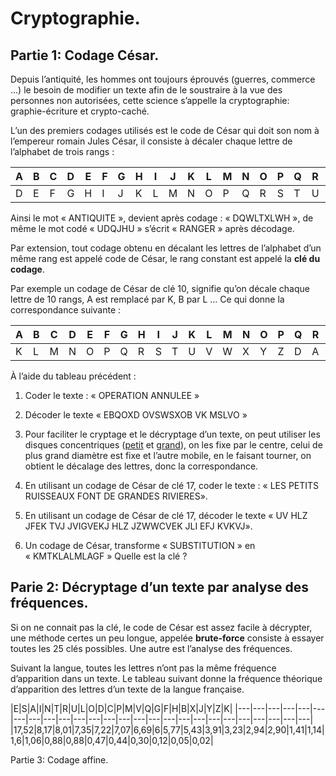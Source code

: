 Cryptographie.
=============

Partie 1: Codage César.
----------------------

Depuis l’antiquité, les hommes ont toujours éprouvés (guerres, commerce ...) le besoin de modifier un texte afin de le soustraire à la vue des personnes non autorisées, cette science s’appelle la cryptographie:  graphie-écriture et crypto-caché.

L’un des premiers codages utilisés est le code de César qui doit son nom à l’empereur romain Jules César, il consiste à décaler chaque lettre de l’alphabet de trois rangs :

|A|B|C|D|E|F|G|H|I|J|K|L|M|N|O|P|Q|R|S|T|U|V|W|X|Y|Z|
|---|---|---|---|---|---|---|---|---|---|---|---|---|---|---|---|---|---|---|---|---|---|---|---|---|---|
|D|E|F|G|H|I|J|K|L|M|N|O|P|Q|R|S|T|U|V|W|X|Y|Z|D|A|B|

Ainsi le mot « ANTIQUITE », devient après codage : « DQWLTXLWH »,  de même le mot codé « UDQJHU » s’écrit « RANGER » après décodage.

Par extension, tout codage obtenu en  décalant les lettres de l’alphabet d’un même rang est appelé code de César, le rang constant est appelé la **clé du codage**.

Par exemple un codage de César de clé 10, signifie qu’on décale chaque lettre de 10 rangs,  A est remplacé par K, B par L ...
Ce qui donne la correspondance suivante :

|A|B|C|D|E|F|G|H|I|J|K|L|M|N|O|P|Q|R|S|T|U|V|W|X|Y|Z|
|---|---|---|---|---|---|---|---|---|---|---|---|---|---|---|---|---|---|---|---|---|---|---|---|---|---|
|K|L|M|N|O|P|Q|R|S|T|U|V|W|X|Y|Z|D|A|B|D|E|F|G|H|I|J|

À l’aide du tableau précédent :

1. Coder le texte : « OPERATION ANNULEE »

2. Décoder le texte « EBQOXD OVSWSXOB VK MSLVO »

3. Pour faciliter le cryptage et le décryptage d’un texte, on peut utiliser les disques concentriques ([petit](https://github.com/mathlorgues/MPS/blob/master/Investigation%20polici%C3%A8re/Code/PetitDisque.png) et [grand](https://github.com/mathlorgues/MPS/blob/master/Investigation%20polici%C3%A8re/Code/GrandDisque.png)), on les fixe par le centre, celui de plus grand diamètre est fixe et l’autre mobile, en le faisant tourner, on obtient le décalage des lettres, donc la correspondance.


1. En utilisant un codage de César de clé 17, coder le texte : « LES PETITS RUISSEAUX FONT DE GRANDES RIVIERES».

2. En utilisant un codage de César de clé 17, décoder le texte « UV HLZ JFEK TVJ JVIGVEKJ HLZ JZWWCVEK JLI EFJ KVKVJ».

1. Un codage de César, transforme  « SUBSTITUTION » en « KMTKLALMLAGF »
Quelle est la clé ?

Parie 2: Décryptage d’un texte par analyse des fréquences.
----------------------------------------------------------

Si on ne connait pas la clé, le code de César est assez facile à décrypter, une méthode certes un peu longue, appelée **brute-force** consiste à essayer toutes les 25 clés possibles. Une autre est l’analyse des fréquences.

Suivant la langue, toutes les lettres n’ont pas la même fréquence d’apparition dans un texte. Le tableau suivant donne la fréquence théorique d’apparition des lettres d’un texte de la langue française.

|E|S|A|I|N|T|R|U|L|O|D|C|P|M|V|Q|G|F|H|B|X|J|Y|Z|K|
|---|---|---|---|---|---|---|---|---|---|---|---|---|---|---|---|---|---|---|---|---|---|---|---|---|---|
|17,52|8,17|8,01|7,35|7,22|7,07|6,69|6|5,77|5,43|3,91|3,23|2,94|2,90|1,41|1,14|1,6|1,06|0,88|0,88|0,47|0,44|0,30|0,12|0,05|0,02|


Partie 3: Codage affine.
